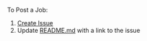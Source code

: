 To Post a Job:
1. [Create Issue](https://github.com/swaglive/jobs/issues/new)
2. Update [README.md](https://github.com/swaglive/jobs/blob/master/README.md) with a link to the issue
